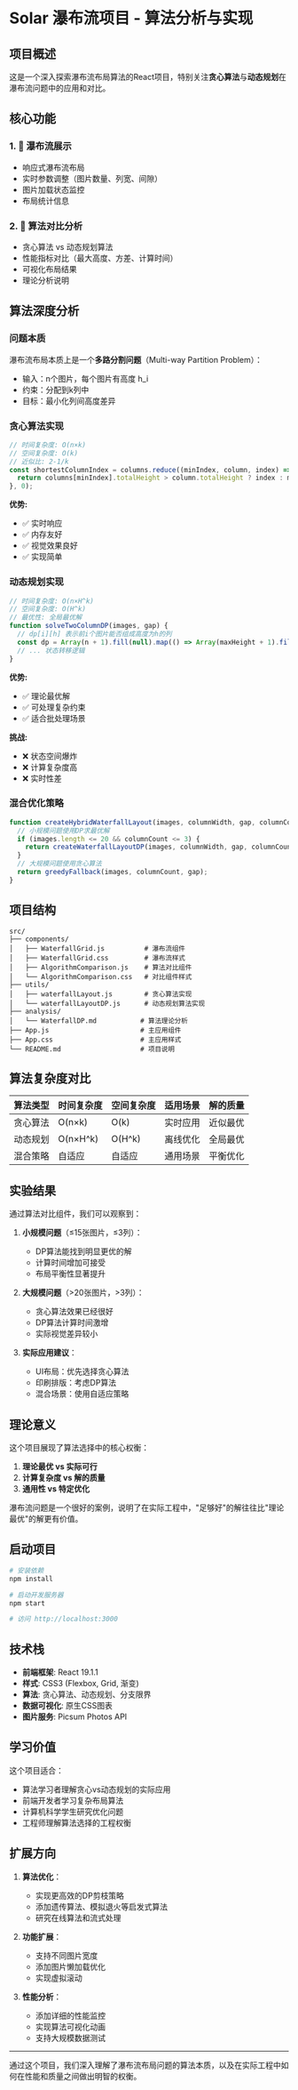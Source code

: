 # Solar 瀑布流项目 - 算法分析与实现

## 项目概述

这是一个深入探索瀑布流布局算法的React项目，特别关注**贪心算法**与**动态规划**在瀑布流问题中的应用和对比。

## 核心功能

### 1. 🌊 瀑布流展示
- 响应式瀑布流布局
- 实时参数调整（图片数量、列宽、间隙）
- 图片加载状态监控
- 布局统计信息

### 2. 🧮 算法对比分析
- 贪心算法 vs 动态规划算法
- 性能指标对比（最大高度、方差、计算时间）
- 可视化布局结果
- 理论分析说明

## 算法深度分析

### 问题本质
瀑布流布局本质上是一个**多路分割问题**（Multi-way Partition Problem）：
- 输入：n个图片，每个图片有高度 h_i
- 约束：分配到k列中
- 目标：最小化列间高度差异

### 贪心算法实现
```javascript
// 时间复杂度: O(n×k)
// 空间复杂度: O(k)
// 近似比: 2-1/k
const shortestColumnIndex = columns.reduce((minIndex, column, index) => {
  return columns[minIndex].totalHeight > column.totalHeight ? index : minIndex;
}, 0);
```

**优势:**
- ✅ 实时响应
- ✅ 内存友好
- ✅ 视觉效果良好
- ✅ 实现简单

### 动态规划实现
```javascript
// 时间复杂度: O(n×H^k) 
// 空间复杂度: O(H^k)
// 最优性: 全局最优解
function solveTwoColumnDP(images, gap) {
  // dp[i][h] 表示前i个图片能否组成高度为h的列
  const dp = Array(n + 1).fill(null).map(() => Array(maxHeight + 1).fill(false));
  // ... 状态转移逻辑
}
```

**优势:**
- ✅ 理论最优解
- ✅ 可处理复杂约束
- ✅ 适合批处理场景

**挑战:**
- ❌ 状态空间爆炸
- ❌ 计算复杂度高
- ❌ 实时性差

### 混合优化策略
```javascript
function createHybridWaterfallLayout(images, columnWidth, gap, columnCount) {
  // 小规模问题使用DP求最优解
  if (images.length <= 20 && columnCount <= 3) {
    return createWaterfallLayoutDP(images, columnWidth, gap, columnCount);
  }
  // 大规模问题使用贪心算法
  return greedyFallback(images, columnCount, gap);
}
```

## 项目结构

```
src/
├── components/
│   ├── WaterfallGrid.js          # 瀑布流组件
│   ├── WaterfallGrid.css         # 瀑布流样式
│   ├── AlgorithmComparison.js    # 算法对比组件
│   └── AlgorithmComparison.css   # 对比组件样式
├── utils/
│   ├── waterfallLayout.js        # 贪心算法实现
│   └── waterfallLayoutDP.js      # 动态规划算法实现
├── analysis/
│   └── WaterfallDP.md           # 算法理论分析
├── App.js                       # 主应用组件
├── App.css                      # 主应用样式
└── README.md                    # 项目说明
```

## 算法复杂度对比

| 算法类型 | 时间复杂度 | 空间复杂度 | 适用场景 | 解的质量 |
|---------|------------|------------|----------|----------|
| 贪心算法 | O(n×k) | O(k) | 实时应用 | 近似最优 |
| 动态规划 | O(n×H^k) | O(H^k) | 离线优化 | 全局最优 |
| 混合策略 | 自适应 | 自适应 | 通用场景 | 平衡优化 |

## 实验结果

通过算法对比组件，我们可以观察到：

1. **小规模问题**（≤15张图片，≤3列）：
   - DP算法能找到明显更优的解
   - 计算时间增加可接受
   - 布局平衡性显著提升

2. **大规模问题**（>20张图片，>3列）：
   - 贪心算法效果已经很好
   - DP算法计算时间激增
   - 实际视觉差异较小

3. **实际应用建议**：
   - UI布局：优先选择贪心算法
   - 印刷排版：考虑DP算法
   - 混合场景：使用自适应策略

## 理论意义

这个项目展现了算法选择中的核心权衡：

1. **理论最优 vs 实际可行**
2. **计算复杂度 vs 解的质量**
3. **通用性 vs 特定优化**

瀑布流问题是一个很好的案例，说明了在实际工程中，"足够好"的解往往比"理论最优"的解更有价值。

## 启动项目

```bash
# 安装依赖
npm install

# 启动开发服务器
npm start

# 访问 http://localhost:3000
```

## 技术栈

- **前端框架**: React 19.1.1
- **样式**: CSS3 (Flexbox, Grid, 渐变)
- **算法**: 贪心算法、动态规划、分支限界
- **数据可视化**: 原生CSS图表
- **图片服务**: Picsum Photos API

## 学习价值

这个项目适合：
- 算法学习者理解贪心vs动态规划的实际应用
- 前端开发者学习复杂布局算法
- 计算机科学学生研究优化问题
- 工程师理解算法选择的工程权衡

## 扩展方向

1. **算法优化**：
   - 实现更高效的DP剪枝策略
   - 添加遗传算法、模拟退火等启发式算法
   - 研究在线算法和流式处理

2. **功能扩展**：
   - 支持不同图片宽度
   - 添加图片懒加载优化
   - 实现虚拟滚动

3. **性能分析**：
   - 添加详细的性能监控
   - 实现算法可视化动画
   - 支持大规模数据测试

---

通过这个项目，我们深入理解了瀑布流布局问题的算法本质，以及在实际工程中如何在性能和质量之间做出明智的权衡。